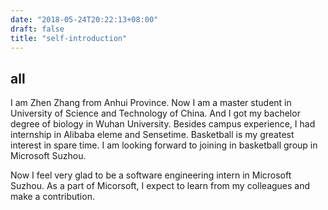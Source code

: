 ```yaml
---
date: "2018-05-24T20:22:13+08:00"
draft: false
title: "self-introduction"
---
```


## all

I am Zhen Zhang from Anhui Province.
Now I am a master student in University of Science and Technology of China.
And I got my bachelor degree of biology in Wuhan University.
Besides campus experience, I had internship in Alibaba eleme and Sensetime.
Basketball is my greatest interest in spare time. 
I am looking forward to joining in basketball group in Microsoft Suzhou.

Now I feel very glad to be a software engineering intern in Microsoft Suzhou. As a part of Micorsoft,  I expect to learn from my colleagues and make a contribution.

